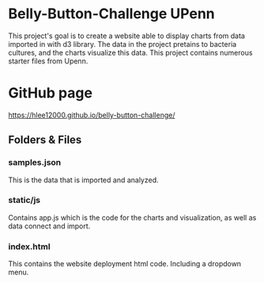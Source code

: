 # Belly-Button-Challenge UPenn
This project's goal is to create a website able to display charts from data imported in with d3 library. The data in the project pretains to bacteria cultures, and the charts visualize this data. This project contains numerous starter files from Upenn. 

# GitHub page
https://hlee12000.github.io/belly-button-challenge/

## Folders & Files

### samples.json
This is the data that is imported and analyzed. 

### static/js
Contains app.js which is the code for the charts and visualization, as well as data connect and import. 

### index.html
This contains the website deployment html code. Including a dropdown menu. 
